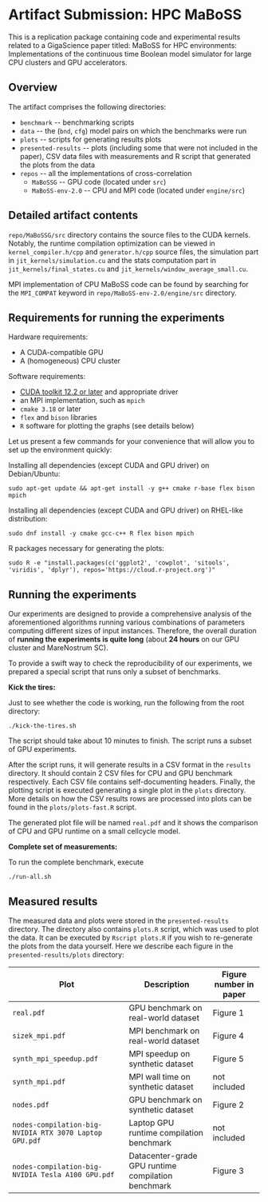# Artifact Submission: HPC MaBoSS 

This is a replication package containing code and experimental results related to a GigaScience paper titled: MaBoSS for HPC environments: Implementations of the continuous time Boolean model simulator for large CPU clusters and GPU accelerators.

## Overview

The artifact comprises the following directories:

* `benchmark` -- benchmarking scripts
* `data` -- the (`bnd`, `cfg`) model pairs on which the benchmarks were run
* `plots` -- scripts for generating results plots	
* `presented-results` -- plots (including some that were not included in the paper), CSV data files with measurements and R script that generated the plots from the data
* `repos` -- all the implementations of cross-correlation
  - `MaBoSSG` -- GPU code (located under `src`)
  - `MaBoSS-env-2.0` -- CPU and MPI code (located under `engine/src`)


## Detailed artifact contents

`repo/MaBoSSG/src` directory contains the source files to the CUDA kernels. Notably, the runtime compilation optimization can be viewed in `kernel_compiler.h/cpp` and `generator.h/cpp` source files, the simulation part in `jit_kernels/simulation.cu` and the stats computation part in `jit_kernels/final_states.cu` and `jit_kernels/window_average_small.cu`.

MPI implementation of CPU MaBoSS code can be found by searching for the `MPI_COMPAT` keyword in `repo/MaBoSS-env-2.0/engine/src` directory.


## Requirements for running the experiments

Hardware requirements:

* A CUDA-compatible GPU
* A (homogeneous) CPU cluster

Software requirements:

* [CUDA toolkit 12.2 or later](https://developer.nvidia.com/cuda-downloads) and appropriate driver
* an MPI implementation, such as `mpich`
* `cmake 3.18` or later 
* `flex` and `bison` libraries
* `R` software for plotting the graphs (see details below)

Let us present a few commands for your convenience that will allow you to set up the environment quickly:

Installing all dependencies (except CUDA and GPU driver) on Debian/Ubuntu:
```
sudo apt-get update && apt-get install -y g++ cmake r-base flex bison mpich
```

Installing all dependencies (except CUDA and GPU driver) on RHEL-like distribution:
```
sudo dnf install -y cmake gcc-c++ R flex bison mpich
```

R packages necessary for generating the plots:
```
sudo R -e "install.packages(c('ggplot2', 'cowplot', 'sitools', 'viridis', 'dplyr'), repos='https://cloud.r-project.org')"
```


## Running the experiments

Our experiments are designed to provide a comprehensive analysis of the aforementioned algorithms running various combinations of parameters computing different sizes of input instances. Therefore, the overall duration of **running the experiments is quite long** (about **24 hours** on our GPU cluster and MareNostrum SC).

To provide a swift way to check the reproducibility of our experiments, we prepared a special script that runs only a subset of benchmarks.

**Kick the tires:**

Just to see whether the code is working, run the following from the root directory:
```
./kick-the-tires.sh
```
The script should take about 10 minutes to finish. The script runs a subset of GPU experiments.

After the script runs, it will generate results in a CSV format in the `results` directory. It should contain 2 CSV files for CPU and GPU benchmark respectively. Each CSV file contains self-documenting headers. Finally, the plotting script is executed generating a single plot in the `plots` directory. 
More details on how the CSV results rows are processed into plots can be found in the `plots/plots-fast.R` script.

The generated plot file will be named `real.pdf` and it shows the comparison of CPU and GPU runtime on a small cellcycle model.


**Complete set of measurements:**

To run the complete benchmark, execute
```
./run-all.sh
```

## Measured results

The measured data and plots were stored in the `presented-results` directory. The directory also contains `plots.R` script, which was used to plot the data. It can be executed by `Rscript plots.R` if you wish to re-generate the plots from the data yourself. Here we describe each figure in the `presented-results/plots` directory:

| Plot | Description | Figure number in paper |
| --------------------------- | ----------- | -- |
| `real.pdf`| GPU benchmark on real-world dataset | Figure 1
| `sizek_mpi.pdf`| MPI benchmark on real-world dataset | Figure 4 
| `synth_mpi_speedup.pdf`| MPI speedup on synthetic dataset | Figure 5
| `synth_mpi.pdf`| MPI wall time on synthetic dataset | not included
| `nodes.pdf`|GPU benchmark on synthetic dataset |  Figure 2
| `nodes-compilation-big-NVIDIA RTX 3070 Laptop GPU.pdf`| Laptop GPU runtime compilation benchmark |   not included
| `nodes-compilation-big-NVIDIA Tesla A100 GPU.pdf`| Datacenter-grade GPU runtime compilation benchmark |  Figure 3